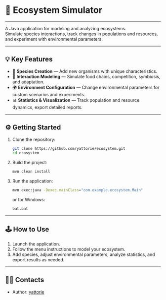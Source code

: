 # 🌱 Ecosystem Simulator

---

A Java application for modeling and analyzing ecosystems.  
Simulate species interactions, track changes in populations and resources, and experiment with environmental parameters.

---

## 💡 Key Features

- 🦉 **Species Creation** — Add new organisms with unique characteristics.
- 🔗 **Interaction Modeling** — Simulate food chains, competition, symbiosis, and adaptation.
- 🌍 **Environment Configuration** — Change environmental parameters for custom scenarios and experiments.
- 📊 **Statistics & Visualization** — Track population and resource dynamics, export detailed reports.

---

## ⚙️ Getting Started

1. Clone the repository:
   ```bash
   git clone https://github.com/yattorie/ecosystem.git
   cd ecosystem
   ```
2. Build the project:
   ```bash
   mvn clean install
   ```
3. Run the application:
   ```bash
   mvn exec:java -Dexec.mainClass="com.example.ecosystem.Main"
   ```
   or for Windows:
   ```bat
   bat.bat
   ```

---

## 🕹 How to Use

1. Launch the application.
2. Follow the menu instructions to model your ecosystem.
3. Add species, adjust environmental parameters, analyze statistics, and export results as needed.

---

## 🧑‍💻 Contacts

- Author: [yattorie](https://github.com/yattorie)
